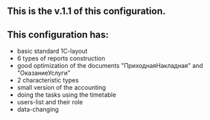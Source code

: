 ## This is the v.1.1 of this configuration.

## This configuration has:

* basic standard 1C-layout
* 6 types of reports construction
* good optimization of the documents "ПриходнаяНакладная" and "ОказаниеУслуги"
* 2 characteristic types
* small version of the accounting
* doing the tasks using the timetable
* users-list and their role
* data-changing